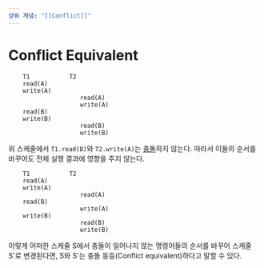 ```yaml
---
상위 개념: "[[Conflict]]"
---
```

# Conflict Equivalent
		T1           T2
		read(A)        
		write(A)
						read(A)
						write(A)
		read(B)
		write(B)
						read(B)
						write(B)

위 스케줄에서 `T1.read(B)`와 `T2.write(A)`는 [충돌](Conflict.md)하지 않는다. 따라서 이들의 순서를 바꾸어도 전체 실행 결과에 영향을 주지 않는다.

		T1           T2
		read(A)        
		write(A)
						read(A)
		read(B)
						write(A)
		write(B)
						read(B)
						write(B)

이렇게 어떠한 스케줄 S에서 충돌이 일어나지 않는 명령어들의 순서를 바꾸어 스케줄 S'로 변경된다면, S와 S'는 충돌 동등(Conflict equivalent)하다고 말할 수 있다.